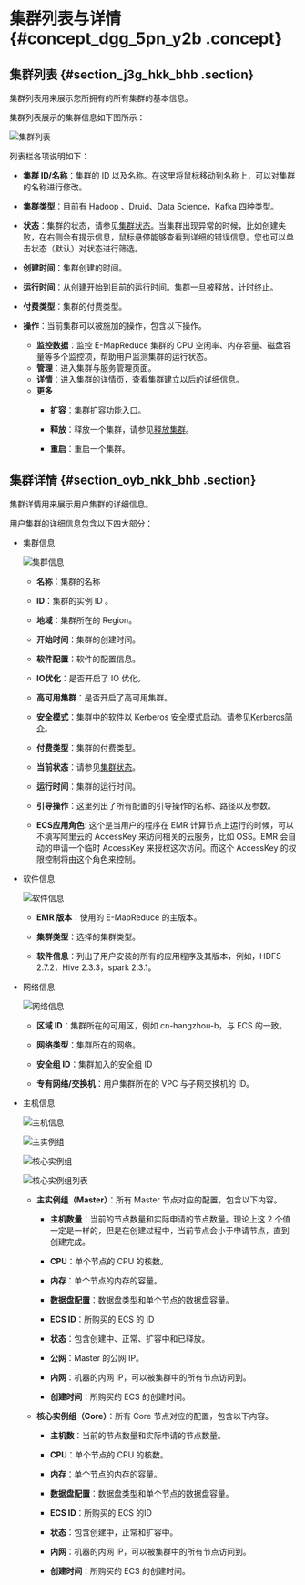# 集群列表与详情 {#concept_dgg_5pn_y2b .concept}

## 集群列表 {#section_j3g_hkk_bhb .section}

集群列表用来展示您所拥有的所有集群的基本信息。

集群列表展示的集群信息如下图所示：

![集群列表](http://static-aliyun-doc.oss-cn-hangzhou.aliyuncs.com/assets/img/17856/155253100614277_zh-CN.png)

列表栏各项说明如下：

-   **集群 ID/名称**：集群的 ID 以及名称。在这里将鼠标移动到名称上，可以对集群的名称进行修改。

-   **集群类型**：目前有 Hadoop 、Druid、Data Science，Kafka 四种类型。

-   **状态**：集群的状态，请参见[集群状态](../../../../../intl.zh-CN/常见错误排除/附录/状态表.md#)。当集群出现异常的时候，比如创建失败，在右侧会有提示信息，鼠标悬停能够查看到详细的错误信息。您也可以单击状态（默认）对状态进行筛选。

-   **创建时间**：集群创建的时间。
-   **运行时间**：从创建开始到目前的运行时间。集群一旦被释放，计时终止。

-   **付费类型**：集群的付费类型。

-   **操作**：当前集群可以被施加的操作，包含以下操作。

    -   **监控数据**：监控 E-MapReduce 集群的 CPU 空闲率、内存容量、磁盘容量等多个监控项，帮助用户监测集群的运行状态。
    -   **管理**：进入集群与服务管理页面。
    -   **详情**：进入集群的详情页，查看集群建立以后的详细信息。
    -   **更多**
        -   **扩容**：集群扩容功能入口。

        -   **释放**：释放一个集群，请参见[释放集群](intl.zh-CN/集群规划与配置/集群配置/释放集群.md#)。

        -   **重启**：重启一个集群。


## 集群详情 {#section_oyb_nkk_bhb .section}

集群详情用来展示用户集群的详细信息。

用户集群的详细信息包含以下四大部分：

-   集群信息

    ![集群信息](http://static-aliyun-doc.oss-cn-hangzhou.aliyuncs.com/assets/img/17857/155253100610441_zh-CN.png)

    -   **名称**：集群的名称

    -   **ID**：集群的实例 ID 。
    -   **地域**：集群所在的 Region。

    -   **开始时间**：集群的创建时间。

    -   **软件配置**：软件的配置信息。

    -   **IO优化**：是否开启了 IO 优化。
    -   **高可用集群**：是否开启了高可用集群。

    -   **安全模式**：集群中的软件以 Kerberos 安全模式启动。请参见[Kerberos简介](intl.zh-CN/集群规划与配置/Kerberos认证/Kerberos简介.md#)。
    -   **付费类型**：集群的付费类型。

    -   **当前状态**：请参见[集群状态](../../../../../intl.zh-CN/常见错误排除/附录/状态表.md#)。

    -   **运行时间**：集群的运行时间。

    -   **引导操作**：这里列出了所有配置的引导操作的名称、路径以及参数。
    -   **ECS应用角色**: 这个是当用户的程序在 EMR 计算节点上运行的时候，可以不填写阿里云的 AccessKey 来访问相关的云服务，比如 OSS。EMR 会自动的申请一个临时 AccessKey 来授权这次访问。而这个 AccessKey 的权限控制将由这个角色来控制。
-   软件信息

    ![软件信息](http://static-aliyun-doc.oss-cn-hangzhou.aliyuncs.com/assets/img/17857/155253100610443_zh-CN.jpg)

    -   **EMR 版本**：使用的 E-MapReduce 的主版本。

    -   **集群类型**：选择的集群类型。

    -   **软件信息**：列出了用户安装的所有的应用程序及其版本，例如，HDFS 2.7.2，Hive 2.3.3，spark 2.3.1。

-   网络信息

    ![网络信息](http://static-aliyun-doc.oss-cn-hangzhou.aliyuncs.com/assets/img/17857/155253100610444_zh-CN.png)

    -   **区域 ID**：集群所在的可用区，例如 cn-hangzhou-b，与 ECS 的一致。

    -   **网络类型**：集群所在的网络。

    -   **安全组 ID**：集群加入的安全组 ID

    -   **专有网络/交换机**：用户集群所在的 VPC 与子网交换机的 ID。

-   主机信息

    ![主机信息](http://static-aliyun-doc.oss-cn-hangzhou.aliyuncs.com/assets/img/17857/155253100614299_zh-CN.png)

    ![主实例组](http://static-aliyun-doc.oss-cn-hangzhou.aliyuncs.com/assets/img/17857/155253100614297_zh-CN.png)

    ![核心实例组](http://static-aliyun-doc.oss-cn-hangzhou.aliyuncs.com/assets/img/17857/155253100614300_zh-CN.png)

    ![核心实例组列表](http://static-aliyun-doc.oss-cn-hangzhou.aliyuncs.com/assets/img/17857/155253100614298_zh-CN.png)

    -   **主实例组（Master）**：所有 Master 节点对应的配置，包含以下内容。

        -   **主机数量**：当前的节点数量和实际申请的节点数量。理论上这 2 个值一定是一样的，但是在创建过程中，当前节点会小于申请节点，直到创建完成。

        -   **CPU**：单个节点的 CPU 的核数。

        -   **内存**：单个节点的内存的容量。

        -   **数据盘配置**：数据盘类型和单个节点的数据盘容量。

        -   **ECS ID**：所购买的 ECS 的 ID

        -   **状态**：包含创建中、正常、扩容中和已释放。

        -   **公网**：Master 的公网 IP。

        -   **内网**：机器的内网 IP，可以被集群中的所有节点访问到。

        -   **创建时间**：所购买的 ECS 的创建时间。

    -   **核心实例组（Core）**：所有 Core 节点对应的配置，包含以下内容。

        -   **主机数**：当前的节点数量和实际申请的节点数量。

        -   **CPU**：单个节点的 CPU 的核数。

        -   **内存**：单个节点的内存的容量。

        -   **数据盘配置**：数据盘类型和单个节点的数据盘容量。

        -   **ECS ID**：所购买的 ECS 的ID

        -   **状态**：包含创建中，正常和扩容中。

        -   **内网**：机器的内网 IP，可以被集群中的所有节点访问到。

        -   **创建时间**：所购买的 ECS 的创建时间。


